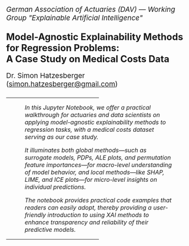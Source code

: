<p style="font-size:19px; text-align:left; margin-top:    25px;"><i>German Association of Actuaries (DAV) — Working Group "Explainable Artificial Intelligence"</i></p>
<p style="font-size:25px; text-align:left; margin-bottom: 15px"><b>Model-Agnostic Explainability Methods for Regression Problems:<br>
A Case Study on Medical Costs Data</b></p>
<p style="font-size:19px; text-align:left; margin-bottom: 15px; margin-bottom: 25px">Dr. Simon Hatzesberger (<a href="mailto:simon.hatzesberger@gmail.com">simon.hatzesberger@gmail.com</a>)

<hr style="width:50%;">
<p style="font-size:16px; font-style:italic; margin-left:10%; margin-right:10%; margin-bottom: 1em;">
In this Jupyter Notebook, we offer a practical walkthrough for actuaries and data scientists on applying model-agnostic explainability methods to regression tasks, with a medical costs dataset serving as our case study.
</p>
<p style="font-size:16px; font-style:italic; margin-left:10%; margin-right:10%; margin-top: 1em; margin-bottom: 1em;">
It illuminates both global methods—such as surrogate models, PDPs, ALE plots, and permutation feature importances—for macro-level understanding of model behavior, and local methods—like SHAP, LIME, and ICE plots—for micro-level insights on individual predictions.
</p>
<p style="font-size:16px; font-style:italic; margin-left:10%; margin-right:10%; margin-top: 1em;">
The notebook provides practical code examples that readers can easily adopt, thereby providing a user-friendly introduction to using XAI methods to enhance transparency and reliability of their predictive models.
<hr style="width:50%;">
